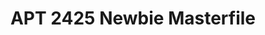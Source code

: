 ---
title: APT 2425 Newbie Masterfile
redirect_to: https://docs.google.com/spreadsheets/d/1RUH-dk7b0WcZVMUif11lvpKTE6OiHvGQB-GA8zmpYpo/edit?usp=sharing
redirect_from: 
  - /APT2425NewbieMasterfile
  - /apt2425newbiemasterfile
---